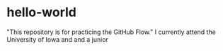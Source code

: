 # hello-world
"This repository is for practicing the GitHub Flow."
I currently attend the University of Iowa and and a junior
